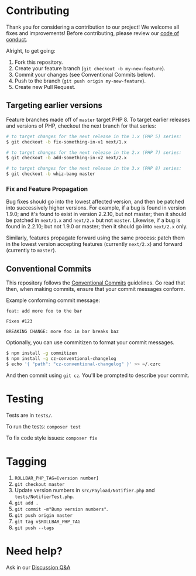 # Contributing

Thank you for considering a contribution to our project! We welcome all
fixes and improvements! Before contributing, please review our [code of
conduct][coc].

Alright, to get going:

1. Fork this repository.
1. Create your feature branch (`git checkout -b my-new-feature`).
1. Commit your changes (see Conventional Commits below).
1. Push to the branch (`git push origin my-new-feature`).
1. Create new Pull Request.

[coc]: ./CODE_OF_CONDUCT.md

## Targeting earlier versions

Feature branches made off of `master` target PHP 8. To target earlier
releases and versions of PHP, checkout the next branch for that series:

```sh
# to target changes for the next release in the 1.x (PHP 5) series:
$ git checkout -b fix-something-in-v1 next/1.x

# to target changes for the next release in the 2.x (PHP 7) series:
$ git checkout -b add-something-in-v2 next/2.x

# to target changes for the next release in the 3.x (PHP 8) series:
$ git checkout -b whiz-bang master
```

### Fix and Feature Propagation

Bug fixes should go into the lowest affected version, and then be patched
into successively higher versions. For example, if a bug is found in version
1.9.0; and it's found to exist in version 2.2.10, but not master; then it
should be patched in `next/1.x` and `next/2.x` but not `master`. Likewise,
if a bug is found in 2.2.10; but not 1.9.0 or master; then it should go into
`next/2.x` only.

Similarly, features propagate forward using the same process: patch them in
the lowest version accepting features (currently `next/2.x`) and forward
(currently to `master`).

## Conventional Commits

This repository follows the [Conventional Commits][cc] guidelines. Go read
that then, when making commits, ensure that your commit messages conform.

Example conforming commit message:

```
feat: add more foo to the bar

Fixes #123

BREAKING CHANGE: more foo in bar breaks baz
```

Optionally, you can use commitizen to format your commit messages.

```sh
$ npm install -g commitizen
$ npm install -g cz-conventional-changelog
$ echo '{ "path": "cz-conventional-changelog" }' >> ~/.czrc
```

And then commit using `git cz`. You'll be prompted to describe your commit.

[cc]: https://www.conventionalcommits.org

# Testing

Tests are in `tests/`.

To run the tests: `composer test`

To fix code style issues: `composer fix`

# Tagging

1. `ROLLBAR_PHP_TAG=[version number]`
1. `git checkout master`
1. Update version numbers in `src/Payload/Notifier.php` and `tests/NotifierTest.php`.
1. `git add .`
1. `git commit -m"Bump version numbers"`.
1. `git push origin master`
1. `git tag v$ROLLBAR_PHP_TAG`
1. `git push --tags`

# Need help?

Ask in our [Discussion Q&amp;A][q-a]

[q-a]: https://github.com/rollbar/rollbar-php/discussions/categories/q-a
